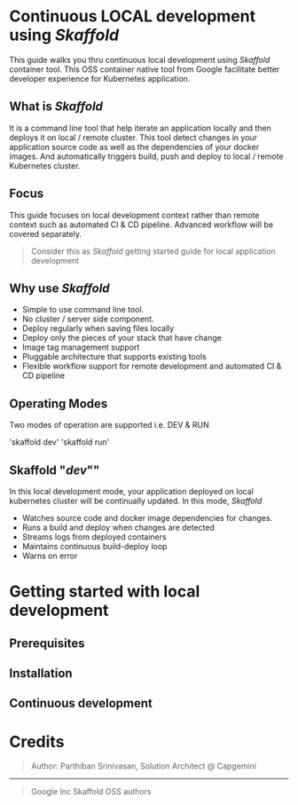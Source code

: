 # Continuous LOCAL development using *Skaffold*
This guide walks you thru continuous local development using *Skaffold* container tool. This OSS container native tool from Google facilitate better developer experience for Kubernetes application.

## What is *Skaffold*
It is a command line tool that help iterate an application locally and then deploys it on local / remote cluster. This tool detect changes in your application source code as well as the dependencies of your docker images. And automatically triggers build, push and deploy to local / remote Kubernetes cluster.

## Focus
This guide focuses on local development context rather than remote context such as automated CI & CD pipeline. Advanced workflow will be covered separately.

> Consider this as *Skaffold* getting started guide for local application development

## Why use *Skaffold*
* Simple to use command line tool.
* No cluster / server side component.
* Deploy regularly when saving files locally
* Deploy only the pieces of your stack that have change
* Image tag management support
* Pluggable architecture that supports existing tools
* Flexible workflow support for remote development and  automated CI & CD pipeline

## Operating Modes
Two modes of operation are supported i.e. DEV & RUN

'skaffold dev'
'skaffold run'

## Skaffold "*dev*""
In this local development mode, your application deployed on local kubernetes cluster will be continually updated.  In this mode, *Skaffold*

* Watches source code and docker image dependencies for changes.
* Runs a build  and deploy when changes are detected
* Streams logs from deployed containers
* Maintains continuous build-deploy loop
* Warns on error

# Getting started with local development   
<Placeholder>

## Prerequisites   
<Placeholder>

## Installation   
<Placeholder>

## Continuous development
<Placeholder>

# Credits
>Author: Parthiban Srinivasan,
>Solution Architect @ Capgemini
___
>Google Inc
>Skaffold OSS authors
